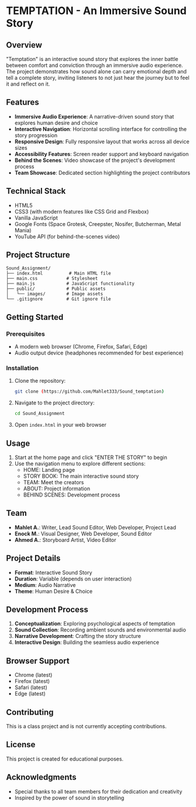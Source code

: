 # TEMPTATION - An Immersive Sound Story

## Overview
"Temptation" is an interactive sound story that explores the inner battle between comfort and conviction through an immersive audio experience. The project demonstrates how sound alone can carry emotional depth and tell a complete story, inviting listeners to not just hear the journey but to feel it and reflect on it.

## Features
- **Immersive Audio Experience**: A narrative-driven sound story that explores human desire and choice
- **Interactive Navigation**: Horizontal scrolling interface for controlling the story progression
- **Responsive Design**: Fully responsive layout that works across all device sizes
- **Accessibility Features**: Screen reader support and keyboard navigation
- **Behind the Scenes**: Video showcase of the project's development process
- **Team Showcase**: Dedicated section highlighting the project contributors

## Technical Stack
- HTML5
- CSS3 (with modern features like CSS Grid and Flexbox)
- Vanilla JavaScript
- Google Fonts (Space Grotesk, Creepster, Nosifer, Butcherman, Metal Mania)
- YouTube API (for behind-the-scenes video)

## Project Structure
```
Sound_Assignment/
├── index.html          # Main HTML file
├── main.css           # Stylesheet
├── main.js            # JavaScript functionality
├── public/            # Public assets
│   └── images/        # Image assets
└── .gitignore         # Git ignore file
```

## Getting Started

### Prerequisites
- A modern web browser (Chrome, Firefox, Safari, Edge)
- Audio output device (headphones recommended for best experience)

### Installation
1. Clone the repository:
   ```bash
   git clone (https://github.com/Mahlet333/Sound_temptation)
   ```
2. Navigate to the project directory:
   ```bash
   cd Sound_Assignment
   ```
3. Open `index.html` in your web browser

## Usage
1. Start at the home page and click "ENTER THE STORY" to begin
2. Use the navigation menu to explore different sections:
   - HOME: Landing page
   - STORY BOOK: The main interactive sound story
   - TEAM: Meet the creators
   - ABOUT: Project information
   - BEHIND SCENES: Development process

## Team
- **Mahlet A.**: Writer, Lead Sound Editor, Web Developer, Project Lead
- **Enock M.**: Visual Designer, Web Developer, Sound Editor
- **Ahmed A.**: Storyboard Artist, Video Editor

## Project Details
- **Format**: Interactive Sound Story
- **Duration**: Variable (depends on user interaction)
- **Medium**: Audio Narrative
- **Theme**: Human Desire & Choice

## Development Process
1. **Conceptualization**: Exploring psychological aspects of temptation
2. **Sound Collection**: Recording ambient sounds and environmental audio
3. **Narrative Development**: Crafting the story structure
4. **Interactive Design**: Building the seamless audio experience

## Browser Support
- Chrome (latest)
- Firefox (latest)
- Safari (latest)
- Edge (latest)

## Contributing
This is a class project and is not currently accepting contributions.

## License
This project is created for educational purposes.

## Acknowledgments
- Special thanks to all team members for their dedication and creativity
- Inspired by the power of sound in storytelling 
